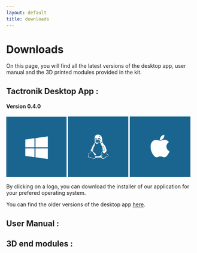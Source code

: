 ```yaml
---
layout: default
title: downloads
---
```


# Downloads

On this page, you will find all the latest versions of the desktop app, user manual and the 3D printed modules provided in the kit.

## Tactronik Desktop App :

#### Version 0.4.0

[<img src="/assets/images/logo_w10.png" style="width:32%"/>](/)
[<img src="/assets/images/logo_linux.png" style="width:32%"/>](/)
[<img src="/assets/images/logo_apple.png" style="width:32%"/>]()

By clicking on a logo, you can download the installer of our application for your prefered operating system.

You can find the older versions of the desktop app [here]().

## User Manual :



## 3D end modules :
